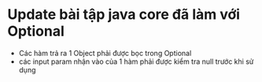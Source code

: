 # Update bài tập java core đã làm với Optional
+ Các hàm trả ra 1 Object phải được bọc trong Optional 
+ các input param nhận vào của 1 hàm phải được kiểm tra null trước khi sử dụng

